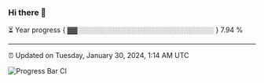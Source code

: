 ### Hi there 👋

⏳ Year progress { ▓▓░░░░░░░░░░░░░░░░░░░░░░░░░░░░ } 7.94 %

---

⏰ Updated on Tuesday, January 30, 2024, 1:14 AM UTC

![Progress Bar CI](https://github.com/arthurbuhl/arthurbuhl/workflows/Progress%20Bar%20CI/badge.svg)
